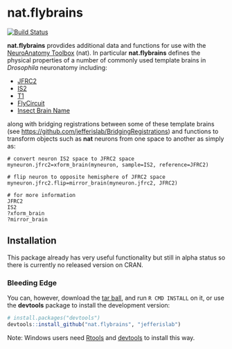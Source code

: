 # nat.flybrains
[![Build Status](https://travis-ci.org/jefferislab/nat.flybrains.svg)](https://travis-ci.org/jefferislab/nat.flybrains)

**nat.flybrains** provdides additional data and functions for use with the [NeuroAnatomy Toolbox](https://github.com/jefferis/nat) (nat). In particular **nat.flybrains** defines the physical properties of a
number of commonly used template brains in *Drosophila* neuronatomy including:

* [JFRC2](http://dx.doi.org/10.1016/j.celrep.2012.09.011)
* [IS2](http://dx.doi.org/10.1016/j.cub.2010.07.045)
* [T1](http://brainbase.imp.ac.at/bbweb/)
* [FlyCircuit](http://dx.doi.org/10.1016/j.cub.2010.11.056)
* [Insect Brain Name](http://dx.doi.org/10.1016/j.neuron.2013.12.017)

along with bridging registrations between some of these template brains (see https://github.com/jefferislab/BridgingRegistrations) and functions to transform objects such as **nat** neurons from one space to another as simply as:

```
# convert neuron IS2 space to JFRC2 space
myneuron.jfrc2=xform_brain(myneuron, sample=IS2, reference=JFRC2)

# flip neuron to opposite hemisphere of JFRC2 space
myneuron.jfrc2.flip=mirror_brain(myneuron.jfrc2, JFRC2)

# for more information
JFRC2
IS2
?xform_brain
?mirror_brain

```

## Installation
This package already has very useful functionality but still in alpha status so there is currently no released version on CRAN.

### Bleeding Edge
You can, however, download the [tar ball](https://github.com/jefferislab/nat.flybrains/tarball/master),
and run `R CMD INSTALL` on it, or use the **devtools** package to install the development version:

```r
# install.packages("devtools")
devtools::install_github("nat.flybrains", "jefferislab")
```

Note: Windows users need [Rtools](http://www.murdoch-sutherland.com/Rtools/) and
[devtools](http://CRAN.R-project.org/package=devtools) to install this way.
